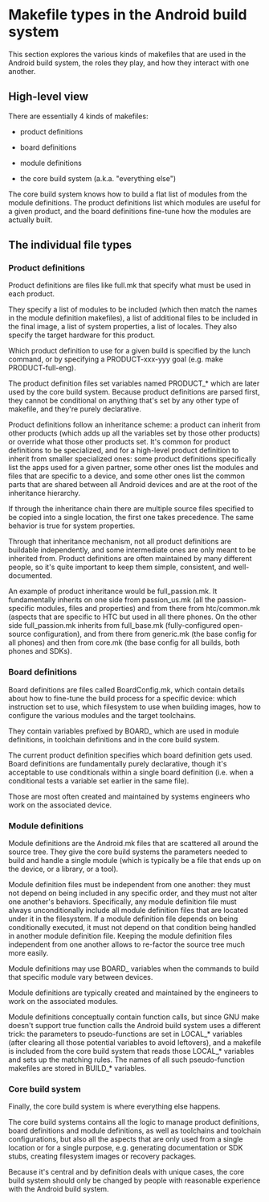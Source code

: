 <!--
   Copyright 2011 The Android Open Source Project

   Licensed under the Apache License, Version 2.0 (the "License");
   you may not use this file except in compliance with the License.
   You may obtain a copy of the License at

       http://www.apache.org/licenses/LICENSE-2.0

   Unless required by applicable law or agreed to in writing, software
   distributed under the License is distributed on an "AS IS" BASIS,
   WITHOUT WARRANTIES OR CONDITIONS OF ANY KIND, either express or implied.
   See the License for the specific language governing permissions and
   limitations under the License.
-->

# Makefile types in the Android build system #

This section explores the various kinds of makefiles that are used in
the Android build system, the roles they play, and how they interact
with one another.

## High-level view ##

There are essentially 4 kinds of makefiles:

 - product definitions

 - board definitions

 - module definitions

 - the core build system (a.k.a. "everything else")

The core build system knows how to build a flat list of modules from the
module definitions. The product definitions list which modules are useful
for a given product, and the board definitions fine-tune how the modules
are actually built.

## The individual file types ##

### Product definitions ###

Product definitions are files like full.mk that specify what must be used
in each product.

They specify a list of modules to be included (which then
match the names in the module definition makefiles), a list of additional
files to be included in the final image, a list of system properties, a
list of locales.  They also specify the target hardware for this product.

Which product definition to use for a given build is specified by the lunch
command, or by specifying a PRODUCT-xxx-yyy goal (e.g. make PRODUCT-full-eng).

The product definition files set variables named PRODUCT_* which are later used
by the core build system. Because product definitions are parsed first, they
cannot be conditional on anything that's set by any other type of makefile,
and they're purely declarative.

Product definitions follow an inheritance scheme: a product can inherit from
other products (which adds up all the variables set by those other products)
or override what those other products set. It's common for product definitions
to be specialized, and for a high-level product definition to inherit from
smaller specialized ones: some product definitions specifically list the apps
used for a given partner, some other ones list the modules and files that are
specific to a device, and some other ones list the common parts that are shared
between all Android devices and are at the root of the inheritance hierarchy.

If through the inheritance chain there are multiple source files specified to
be copied into a single location, the first one takes precedence. The same
behavior is true for system properties.

Through that inheritance mechanism, not all product definitions are buildable
independently, and some intermediate ones are only meant to be inherited from.
Product definitions are often maintained by many different people, so it's quite
important to keep them simple, consistent, and well-documented.

An example of product inheritance would be full_passion.mk. It fundamentally
inherits on one side from passion_us.mk (all the passion-specific modules, files
and properties) and from there from htc/common.mk (aspects that are specific to
HTC but used in all there phones. On the other side full_passion.mk inherits
from full_base.mk (fully-configured open-source configuration), and from
there from generic.mk (the base config for all phones) and then from
core.mk (the base config for all builds, both phones and SDKs).

### Board definitions ###

Board definitions are files called BoardConfig.mk, which contain details
about how to fine-tune the build process for a specific device: which
instruction set to use, which filesystem to use when building images,
how to configure the various modules and the target toolchains.

They contain variables prefixed by BOARD_ which are used in module
definitions, in toolchain definitions and in the core build system.

The current product definition specifies which board definition gets used.
Board definitions are fundamentally purely declarative, though it's
acceptable to use conditionals within a single board definition (i.e. when
a conditional tests a variable set earlier in the same file).

Those are most often created and maintained by systems engineers who work
on the associated device.

### Module definitions ###

Module definitions are the Android.mk files that are scattered all around the
source tree. They give the core build systems the parameters needed to build and
handle a single module (which is typically be a file that ends up on the device,
or a library, or a tool).

Module definition files must be independent from one another: they must not
depend on being included in any specific order, and they must not alter
one another's behaviors. Specifically, any module definition file must
always unconditionally include all module definition files that are
located under it in the filesystem.  If a module definition file depends
on being conditionally executed, it must not depend on that condition
being handled in another module definition file. Keeping the module
definition files independent from one another allows to re-factor the
source tree much more easily.

Module definitions may use BOARD_ variables when the commands to build that
specific module vary between devices.

Module definitions are typically created and maintained by the engineers to
work on the associated modules.

Module definitions conceptually contain function calls, but since GNU make
doesn't support true function calls the Android build system uses a
different trick: the parameters to pseudo-functions are set in LOCAL_*
variables (after clearing all those potential variables to avoid leftovers),
and a makefile is included from the core build system that reads those
LOCAL_* variables and sets up the matching rules. The names of all such
pseudo-function makefiles are stored in BUILD_* variables.

### Core build system ###

Finally, the core build system is where everything else happens.

The core build systems contains all the logic to manage product definitions,
board definitions and module definitions, as well as toolchains and toolchain
configurations, but also all the aspects that are only used from a single
location or for a single purpose, e.g. generating documentation or SDK stubs,
creating filesystem images or recovery packages.

Because it's central and by definition deals with unique cases, the core
build system should only be changed by people with reasonable experience
with the Android build system.

